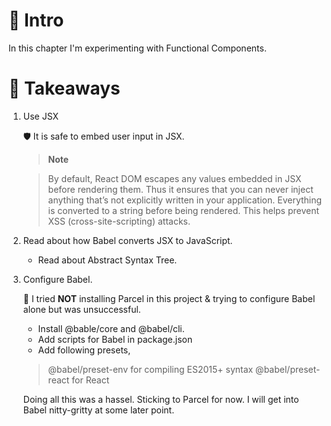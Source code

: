 # 🔰 Intro

In this chapter I'm experimenting with Functional Components.

# 🥡 Takeaways

1.  Use JSX

    🛡️ It is safe to embed user input in JSX.

    > **Note**

    > By default, React DOM escapes any values embedded in JSX before rendering them. Thus it ensures that you can never inject anything that’s not explicitly written in your application. Everything is converted to a string before being rendered. This helps prevent XSS (cross-site-scripting) attacks.

2.  Read about how Babel converts JSX to JavaScript.

    - Read about Abstract Syntax Tree.

3.  Configure Babel.

    🚩 I tried **NOT** installing Parcel in this project & trying to configure Babel alone but was unsuccessful.

    - Install @bable/core and @babel/cli.
    - Add scripts for Babel in package.json
    - Add following presets,

    > @babel/preset-env for compiling ES2015+ syntax
    > @babel/preset-react for React

    Doing all this was a hassel. Sticking to Parcel for now. I will get into Babel nitty-gritty at some later point.
